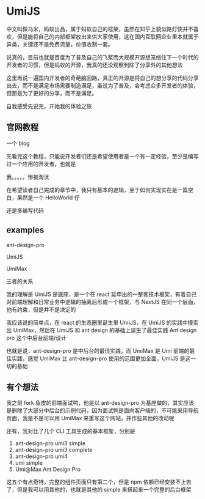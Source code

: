 # UmiJS

中文叫做乌米，蚂蚁出品，属于蚂蚁自己的框架，虽然在知乎上貌似路灯侠并不喜欢，但是能将自己的内部框架放出来供大家使用，这在国内互联网企业里本就属于异类，关键还不是免费流量，价值收割一套。

说真的，目前也就是百度为了普及自己的飞浆而大规模开源想笼络住下一个时代的开发者的习惯，但是蚂蚁的开源，我真的还没观察到除了分享外的其他想法

这里再说一遍国内开发者的奇葩脑回路，真正的开源是将自己的想分享的代码分享出去，而不是满足市场需要制造满足，虽说为了普及，会考虑众多开发者的体验，但那是为了更好的分享，而不是满足。

自我感受先说完，开始我的体验之旅

## 官网教程

一个 blog

先看完这个教程，只能说开发者们还是希望使用者是一个有一定经验，至少是编写过一个应用的开发者，也就是

我。。。。。惨被淘汰

在希望读者自己完成的章节中，我只有基本的逻辑，至于如何实现实在是一篇空白，果然是一个 HelloWorld 仔

还是多编写代码

## examples

ant-design-pro

UmiJS

UmiMax

三者的关系

我的理解是 UmiJS 是底座，是一个在 react 延申出的一整套技术框架，有着自己对前端理解和日常业务中逻辑的抽离后形成一个框架，与 NextJS 在同一个层面，他有约束，但是并不是决定的

我应该说的简单点，在 react 的生态圈里诞生里 UmiJS，在 UmiJS 的实践中摸索出 UmiMax，然后在 UmiJS 和 ant design 的基础上诞生了最佳实践 Ant design pro 这个中后台前端/设计

也就是说，ant-design-pro 是中后台的最佳实践，而 UmiMax 是 Umi 前端的最佳实践，感觉 UmiMax 比 ant-design-pro 使用的范围更加全面，UmiJS 是这一切的基础

## 有个想法

我之前 fork 鱼皮的前端面试鸭，他是以 ant-design-pro 为基座做的，其实应该是删除了大部分中后台的示例代码，因为面试鸭是面向客户端的，不可能采用导航页面，我是不是可以用 UmiMax 来重写这个网站，并作些其他的改动呢

还有，我对比了几个 CLI 工具生成的基本框架，分别是

1. ant-design-pro umi3 simple
2. ant-design-pro umi3 complete
3. ant-design-pro umi4
4. umi simple
5. Umi@Max Ant Design Pro

这五个有点奇特，完整的组件页面只有第二个，但是 npm 依赖已经安装不上去了，但是我可以用其他的，也就是其他的 simple 来搭起来一个完整的后台框架
